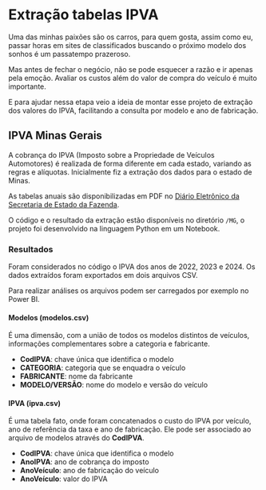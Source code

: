 # Extração tabelas IPVA

Uma das minhas paixões são os carros, para quem gosta, assim como eu, passar horas em sites de classificados buscando o próximo modelo dos sonhos é um passatempo prazeroso. 

Mas antes de fechar o negócio, não se pode esquecer a razão e ir apenas pela emoção. Avaliar os custos além do valor de compra do veículo é muito importante.

E para ajudar nessa etapa veio a ideia de montar esse projeto de extração dos valores do IPVA, facilitando a consulta por modelo e ano de fabricação. 

## IPVA Minas Gerais

A cobrança do IPVA (Imposto sobre a Propriedade de Veículos Automotores) é realizada de forma diferente em cada estado, variando as regras e alíquotas. Inicialmente fiz a extração dos dados para o estado de Minas. 

As tabelas anuais são disponibilizadas em PDF no [Diário Eletrônico da Secretaria de Estado da Fazenda](http://diarioeletronico.fazenda.mg.gov.br/opendiariogeral/opencms/resultados-ipva/index.html). 

O código e o resultado da extração estão disponíveis no diretório `/MG`, o projeto foi desenvolvido na linguagem Python em um Notebook.

### Resultados
Foram considerados no código o IPVA dos anos de 2022, 2023 e 2024. Os dados extraídos foram exportados em dois arquivos CSV.

Para realizar análises os arquivos podem ser carregados por exemplo no Power BI. 

#### Modelos (modelos.csv)
É uma dimensão, com a união de todos os modelos distintos de veículos, informações complementares sobre a categoria e fabricante.

* <b>CodIPVA</b>: chave única que identifica o modelo
* <b>CATEGORIA</b>: categoria que se enquadra o veículo
* <b>FABRICANTE</b>: nome da fabricante
* <b>MODELO/VERSÃO</b>: nome do modelo e versão do veículo

#### IPVA (ipva.csv)
É uma tabela fato, onde foram concatenados o custo do IPVA por veículo, ano de referência da taxa e ano de fabricação. Ele pode ser associado ao arquivo de modelos através do <b>CodIPVA</b>.

* <b>CodIPVA</b>: chave única que identifica o modelo
* <b>AnoIPVA</b>: ano de cobrança do imposto
* <b>AnoVeículo</b>: ano de fabricação do veículo
* <b>AnoVeículo</b>: valor do IPVA

